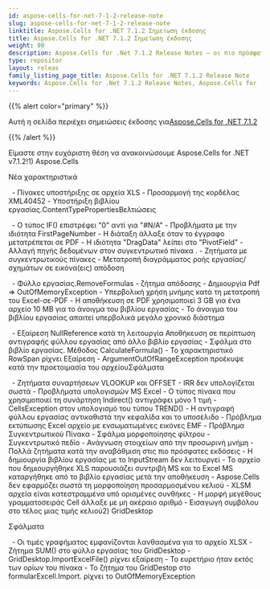 ```yaml
---
id: aspose-cells-for-net-7-1-2-release-note
slug: aspose-cells-for-net-7-1-2-release-note
linktitle: Aspose.Cells for .NET 7.1.2 Σημείωση έκδοσης
title: Aspose.Cells for .NET 7.1.2 Σημείωση έκδοσης
weight: 90
description: Aspose.Cells for .Net 7.1.2 Release Notes – οι πιο πρόσφατες βελτιώσεις, νέες δυνατότητες και επιδιορθώσεις
type: repositor
layout: releas
family_listing_page_title: Aspose.Cells for .NET 7.1.2 Release Note
keywords: Aspose.Cells for .Net 7.1.2 Release Notes, Aspose.Cells for .Net 7.1.2 updates and fixe
---
```

{{% alert color="primary" %}} 

 Αυτή η σελίδα περιέχει σημειώσεις έκδοσης για[Aspose.Cells for .NET 7.1.2](https://releases.aspose.com/cells/net/new-releases/aspose.cells-for-.net-7.1.2/)

{{% /alert %}} 

 Είμαστε στην ευχάριστη θέση να ανακοινώσουμε Aspose.Cells for .NET v7.1.2!1) Aspose.Cells

 Νέα χαρακτηριστικά

 ` `- Πίνακες υποστήριξης σε αρχεία XLS - Προσαρμογή της κορδέλας XML40452 - Υποστήριξη βιβλίου εργασίας.ContentTypePropertiesΒελτιώσεις

 ` `- Ο τύπος IF() επιστρέφει "0" αντί για "#N/A" - Προβλήματα με την ιδιότητα FirstPageNumber - Η διάταξη άλλαξε όταν το έγγραφο μετατρέπεται σε PDF - Η ιδιότητα "DragData" λείπει στο "PivotField" - Αλλαγή πηγής δεδομένων στον συγκεντρωτικό πίνακα . - Ζητήματα με συγκεντρωτικούς πίνακες - Μετατροπή διαγράμματος ροής εργασίας/σχημάτων σε εικόνα(εις) απόδοση

` `- Φύλλο εργασίας.RemoveFormulas - ζήτημα απόδοσης - Δημιουργία Pdf => OutOfMemoryException - Υπερβολική χρήση μνήμης κατά τη μετατροπή του Excel-σε-PDF - Η αποθήκευση σε PDF χρησιμοποιεί 3 GB για ένα αρχείο 10 MB για το άνοιγμα του βιβλίου εργασίας - Το άνοιγμα του βιβλίου εργασίας απαιτεί υπερβολικά μεγάλο χρονικό διάστημα

 ` `- Εξαίρεση NullReference κατά τη λειτουργία Αποθήκευση σε περίπτωση αντιγραφής φύλλου εργασίας από άλλο βιβλίο εργασίας - Σφάλμα στο βιβλίο εργασίας. Μέθοδος CalculateFormula() - Το χαρακτηριστικό RowSpan ρίχνει Εξαίρεση - ArgumentOutOfRangeException προέκυψε κατά την προετοιμασία του αρχείουΣφάλματα

` `- Ζητήματα συναρτήσεων VLOOKUP και OFFSET - IRR δεν υπολογίζεται σωστά - Προβλήματα υπολογισμών MS Excel - Ο τύπος πίνακα που χρησιμοποιεί τη συνάρτηση Indirect() αντιγράφει μόνο 1 τιμή - CellsException στον υπολογισμό του τύπου TREND() - Η αντιγραφή φύλλου εργασίας αντικαθιστά την κεφαλίδα και το υποσέλιδο - Πρόβλημα εκτύπωσης Excel αρχείο με ενσωματωμένες εικόνες EMF - Πρόβλημα Συγκεντρωτικού Πίνακα - Σφάλμα μορφοποίησης φίλτρου - Συγκεντρωτικό πεδίο - Ανάγνωση στοιχείων από την προσωρινή μνήμη - Πολλά ζητήματα κατά την αναβάθμιση στις πιο πρόσφατες εκδόσεις - Η δημιουργία βιβλίου εργασίας με το InputStream δεν λειτουργεί - Το αρχείο που δημιουργήθηκε XLS παρουσιάζει συντριβή MS και το Excel MS καταργήθηκε από το βιβλίο εργασίας μετά την αποθήκευση - Aspose.Cells δεν εφαρμόζει σωστά τη μορφοποίηση προσαρμοσμένου κελιού - XLSM αρχεία είναι κατεστραμμένα υπό ορισμένες συνθήκες - Η μορφή μεγέθους γραμματοσειράς Cell άλλαξε με μη ακέραιο αριθμό - Εισαγωγή συμβόλου στο τέλος μιας τιμής κελιού2) GridDesktop

Σφάλματα

` `- Οι τιμές γραφήματος εμφανίζονται λανθασμένα για το αρχείο XLSX - Ζήτημα SUM() στο φύλλο εργασίας του GridDesktop - GridDesktop.ImportExcelFile() ρίχνει εξαίρεση - Το ευρετήριο ήταν εκτός των ορίων του πίνακα - Το ζήτημα του GridDestop στο formularExcell.Import. ρίχνει το OutOfMemoryException
